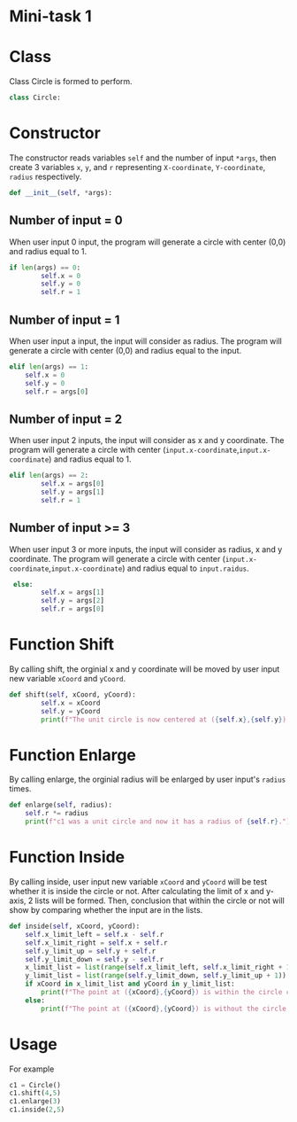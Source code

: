 # Mini-task 1

# Class
Class Circle is formed to perform.
```py
class Circle:
```

# Constructor
The constructor reads variables `self` and the number of input `*args`, then create 3 variables `x`, `y`, and `r` representing `X-coordinate`, `Y-coordinate`, `radius` respectively.
```py
def __init__(self, *args):
```

## Number of input = 0
When user input 0 input, the program will generate a circle with center (0,0) and radius equal to 1.
```py
if len(args) == 0:
        self.x = 0
        self.y = 0
        self.r = 1
```

## Number of input = 1
When user input a input, the input will consider as radius. 
The program will generate a circle with center (0,0) and radius equal to the input.
```py
elif len(args) == 1: 
    self.x = 0
    self.y = 0
    self.r = args[0]
```

## Number of input = 2
When user input 2 inputs, the input will consider as x and y coordinate.
The program will generate a circle with center (`input.x-coordinate`,`input.x-coordinate`) and radius equal to 1.
```py
elif len(args) == 2: 
        self.x = args[0]
        self.y = args[1]
        self.r = 1
```

## Number of input >= 3
When user input 3 or more inputs, the input will consider as radius, x and y coordinate.
The program will generate a circle with center (`input.x-coordinate`,`input.x-coordinate`) and radius equal to `input.raidus`.
```py
 else: 
        self.x = args[1]
        self.y = args[2]
        self.r = args[0]
```

# Function Shift
By calling shift, the orginial x and y coordinate will be moved by user input new variable `xCoord` and `yCoord`.
```py
def shift(self, xCoord, yCoord):
        self.x = xCoord
        self.y = yCoord
        print(f"The unit circle is now centered at ({self.x},{self.y}).")
```

# Function Enlarge
By calling enlarge, the orginial radius will be enlarged by user input's `radius` times.
```py
def enlarge(self, radius):
    self.r *= radius
    print(f"c1 was a unit circle and now it has a radius of {self.r}.")
```

# Function Inside
By calling inside, user input new variable `xCoord` and `yCoord` will be test whether it is inside the circle or not.
After calculating the limit of x and y-axis, 2 lists will be formed.
Then, conclusion that within the circle or not will show by comparing whether the input are in the lists.
```py
def inside(self, xCoord, yCoord):
    self.x_limit_left = self.x - self.r
    self.x_limit_right = self.x + self.r
    self.y_limit_up = self.y + self.r
    self.y_limit_down = self.y - self.r
    x_limit_list = list(range(self.x_limit_left, self.x_limit_right + 1))
    y_limit_list = list(range(self.y_limit_down, self.y_limit_up + 1))
    if xCoord in x_limit_list and yCoord in y_limit_list:
        print(f"The point at ({xCoord},{yCoord}) is within the circle c1")
    else:
        print(f"The point at ({xCoord},{yCoord}) is without the circle c1")
```

# Usage
For example
```py
c1 = Circle()
c1.shift(4,5)
c1.enlarge(3)
c1.inside(2,5)
```